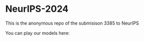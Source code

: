 # NeurIPS-2024
This is the anonymous repo of the submisison 3385 to NeurIPS

You can play our models here:
